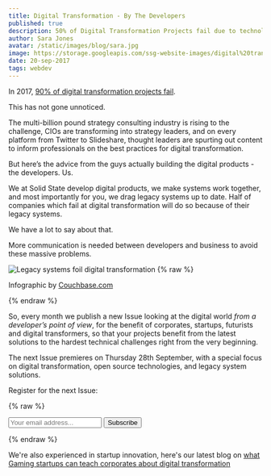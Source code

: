 ```yaml
---
title: Digital Transformation - By The Developers
published: true
description: 50% of Digital Transformation Projects fail due to technology barriers. Here's the advice from the developers actually building the systems you need.
author: Sara Jones
avatar: /static/images/blog/sara.jpg
image: https://storage.googleapis.com/ssg-website-images/digital%20transformation%20article/bridge%20to%20nowhere%20faded.jpg
date: 20-sep-2017
tags: webdev
---
```

In 2017, [90% of digital transformation projects fail](http://www.digitaljournal.com/tech-and-science/technology/9-out-of-10-digital-transformation-projects-will-fail/article/499314).

This has not gone unnoticed.

The multi-billion pound strategy consulting industry is rising to the challenge, CIOs are transforming into strategy leaders, and on every platform from Twitter to Slideshare, thought leaders are spurting out content to inform professionals on the best practices for digital transformation.

But here’s the advice from the guys actually building the digital products - the developers. Us.

We at Solid State develop digital products, we make systems work together, and most importantly for you, we drag legacy systems up to date. Half of companies which fail at digital transformation will do so because of their legacy systems.

We have a lot to say about that.

More communication is needed between developers and business to avoid these massive problems.


![Legacy systems foil digital transformation](https://storage.googleapis.com/ssg-website-images/digital%20transformation%20article/digital%20projects%20fail%20due%20to%20legacy%20systems)
{% raw %}
   <p class="text-center image-caption">
   Infographic by <a target="_blank" href="http://www.Couchbase.com">Couchbase.com</a>
   </p>
{% endraw %}

So, every month we publish a new Issue looking at the digital world *from a developer’s point of view*, for the benefit of corporates, startups, futurists and digital transformers, so that your projects benefit from the latest solutions to the hardest technical challenges right from the very beginning.

The next Issue premieres on Thursday 28th September, with a special focus on digital transformation, open source technologies, and legacy system solutions.

Register for the next Issue:


{% raw %}
<p>
  <div id="mc_embed_signup">
              <form action="//solidstategroup.us16.list-manage.com/subscribe/post?u=8b5e85fece1533582595426c6&amp;id=be8da7f2d9" method="post" id="mc-embedded-subscribe-form" name="mc-embedded-subscribe-form" class="validate" target="_blank" novalidate>
                  <div id="mc_embed_signup_scroll">
                      <div class="input-group">
                          <input placeholder="Your email address..." type="email" value="" name="EMAIL" class="form-control required email" id="mce-EMAIL">
                          <input onclick="ga('send', 'event', 'button', 'click', 'Newsletter Subscribe Footer');" type="submit" value="Subscribe" name="subscribe" id="mc-embedded-subscribe" class="btn btn-primary btn-cta">
                      </div>
                  </div>
              </form>
          </div>
          </p>
{% endraw %}

We're also experienced in startup innovation, here's our latest blog on [what Gaming startups can teach corporates about digital transformation](https://solidstategroup.com/2017/09/11/2017/What-The-Gaming-Industry-Can-Teach-Corporates-About-Strategy-Security-and-Digital-Transformation/)

